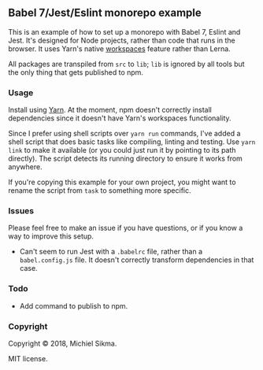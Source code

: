 ## Babel 7/Jest/Eslint monorepo example

This is an example of how to set up a monorepo with Babel 7, Eslint and Jest. It's designed for Node projects, rather than code that runs in the browser. It uses Yarn's native [workspaces](https://yarnpkg.com/lang/en/docs/workspaces/) feature rather than Lerna.

All packages are transpiled from `src` to `lib`; `lib` is ignored by all tools but the only thing that gets published to npm.

### Usage

Install using [Yarn](https://yarnpkg.com/). At the moment, npm doesn't correctly install dependencies since it doesn't have Yarn's workspaces functionality.

Since I prefer using shell scripts over `yarn run` commands, I've added a shell script that does basic tasks like compiling, linting and testing. Use `yarn link` to make it available (or you could just run it by pointing to its path directly). The script detects its running directory to ensure it works from anywhere.

If you're copying this example for your own project, you might want to rename the script from `task` to something more specific.

### Issues

Please feel free to make an issue if you have questions, or if you know a way to improve this setup.

* Can't seem to run Jest with a `.babelrc` file, rather than a `babel.config.js` file. It doesn't correctly transform dependencies in that case.

### Todo

* Add command to publish to npm.

### Copyright

Copyright © 2018, Michiel Sikma.

MIT license.
